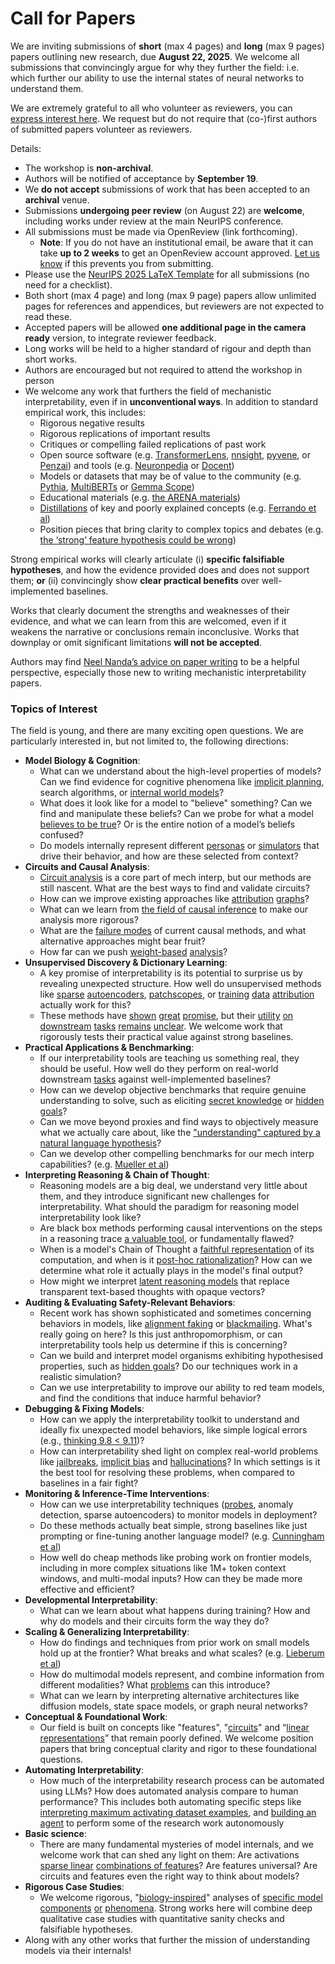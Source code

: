 # Call for Papers
We are inviting submissions of **short** (max 4 pages) and **long** (max 9 pages) papers outlining new research, due **August 22, 2025**. We welcome all submissions that convincingly argue for why they further the field: i.e. which further our ability to use the internal states of neural networks to understand them. 

We are extremely grateful to all who volunteer as reviewers, you can [express interest here](https://www.google.com/url?q=https://docs.google.com/forms/d/e/1FAIpQLSdiw1SJllzoTz_nqzDTzTOGb9DV3W_truQyh-WvYj_QGIi7Mg/viewform?usp%3Ddialog&sa=D&source=editors&ust=1753843005213906&usg=AOvVaw0CBdWivRDA7mWZGrT8DdyV). We request but do not require that (co-)first authors of submitted papers volunteer as reviewers. 

Details: 
* The workshop is **non-archival**.
* Authors will be notified of acceptance by **September 19**.
* We **do not accept** submissions of work that has been accepted to an **archival** venue.
* Submissions **undergoing peer review** (on August 22) are **welcome**, including works under review at the main NeurIPS conference.
* All submissions must be made via OpenReview (link forthcoming).
  * **Note**: If you do not have an institutional email, be aware that it can take **up to 2 weeks** to get an OpenReview account approved. [Let us know](mailto:neurips2025@mechinterpworkshop.com) if this prevents you from submitting.
* Please use the [NeurIPS 2025 LaTeX Template](https://www.google.com/url?q=https://media.neurips.cc/Conferences/NeurIPS2025/Styles.zip&sa=D&source=editors&ust=1753843005215198&usg=AOvVaw2-4sbH2G-iSxeLxmY3Mb04) for all submissions (no need for a checklist).
* Both short (max 4 page) and long (max 9 page) papers allow unlimited pages for references and appendices, but reviewers are not expected to read these.
* Accepted papers will be allowed **one additional page in the camera ready** version, to integrate reviewer feedback.
* Long works will be held to a higher standard of rigour and depth than short works.
* Authors are encouraged but not required to attend the workshop in person
* We welcome any work that furthers the field of mechanistic interpretability, even if in **unconventional ways**. In addition to standard empirical work, this includes:
  * Rigorous negative results
  * Rigorous replications of important results
  * Critiques or compelling failed replications of past work
  * Open source software (e.g. [TransformerLens](https://www.google.com/url?q=https://github.com/neelnanda-io/TransformerLens&sa=D&source=editors&ust=1753843005216294&usg=AOvVaw2s4w8vxhZWXstE67JIhUdi), [nnsight](https://www.google.com/url?q=https://github.com/ndif-team/nnsight&sa=D&source=editors&ust=1753843005216369&usg=AOvVaw0ACjhq_VVkwV3r5tumIUfe), [pyvene](https://www.google.com/url?q=https://github.com/stanfordnlp/pyvene/tree/main/pyvene/models/mlp&sa=D&source=editors&ust=1753843005216438&usg=AOvVaw1DIw6Hi1nVH2ui58TBn5jl), or [Penzai](https://www.google.com/url?q=https://github.com/google-deepmind/penzai&sa=D&source=editors&ust=1753843005216514&usg=AOvVaw0n23QgQhiYE2KNNoNO5bcE)) and tools (e.g. [Neuronpedia](https://www.google.com/url?q=http://neuronpedia.org&sa=D&source=editors&ust=1753843005216593&usg=AOvVaw1u75R8BRxT_XNOXj7aDszN) or [Docent](https://www.google.com/url?q=https://transluce.org/introducing-docent&sa=D&source=editors&ust=1753843005216673&usg=AOvVaw3-tXOf5Zth48wZaSC1ldqf))
  * Models or datasets that may be of value to the community (e.g. [Pythia](https://www.google.com/url?q=https://arxiv.org/abs/2304.01373&sa=D&source=editors&ust=1753843005216825&usg=AOvVaw2DR8L9w0KnK7zcamwIBOs-), [MultiBERTs](https://www.google.com/url?q=https://arxiv.org/abs/2106.16163&sa=D&source=editors&ust=1753843005216888&usg=AOvVaw0lRi8t3UHVHPRNfgjr3pDB) or [Gemma Scope](https://www.google.com/url?q=https://arxiv.org/abs/2408.05147&sa=D&source=editors&ust=1753843005216950&usg=AOvVaw1dKzVocRvcWygWVfofIb8M))
  * Educational materials (e.g. [the ARENA materials](https://www.google.com/url?q=https://arena3-chapter1-transformer-interp.streamlit.app/&sa=D&source=editors&ust=1753843005217101&usg=AOvVaw0bppHK_9bGAr9f24XLDiCe))
  * [Distillations](https://www.google.com/url?q=https://distill.pub/2017/research-debt/&sa=D&source=editors&ust=1753843005217202&usg=AOvVaw2iU6HMiBLobWQyUJoZSesb) of key and poorly explained concepts (e.g. [Ferrando et al](https://www.google.com/url?q=https://arxiv.org/abs/2405.00208&sa=D&source=editors&ust=1753843005217317&usg=AOvVaw3uKDWM1qmQwyLdArCMn9ZR))
  * Position pieces that bring clarity to complex topics and debates (e.g. [the ‘strong’ feature hypothesis could be wrong](https://www.google.com/url?q=https://www.alignmentforum.org/posts/tojtPCCRpKLSHBdpn/the-strong-feature-hypothesis-could-be-wrong&sa=D&source=editors&ust=1753843005217537&usg=AOvVaw3Rw378QAzRE8Hh5RYKQ0pk))

Strong empirical works will clearly articulate (i) **specific falsifiable hypotheses**, and how the evidence provided does and does not support them; **or** (ii) convincingly show **clear practical benefits** over well-implemented baselines. 

Works that clearly document the strengths and weaknesses of their evidence, and what we can learn from this are welcomed, even if it weakens the narrative or conclusions remain inconclusive. Works that downplay or omit significant limitations **will not be accepted**. 

Authors may find [Neel Nanda’s advice on paper writing](https://www.google.com/url?q=https://www.alignmentforum.org/posts/eJGptPbbFPZGLpjsp/highly-opinionated-advice-on-how-to-write-ml-papers&sa=D&source=editors&ust=1753843005218457&usg=AOvVaw3ljLala7ghHHf4Ea9mDDlf) to be a helpful perspective, especially those new to writing mechanistic interpretability papers. 
### Topics of Interest
The field is young, and there are many exciting open questions. We are particularly interested in, but not limited to, the following directions: 
* **Model Biology & Cognition**:
  * What can we understand about the high-level properties of models? Can we find evidence for cognitive phenomena like [implicit planning](https://www.google.com/url?q=https://transformer-circuits.pub/2025/attribution-graphs/biology.html%23dives-poems&sa=D&source=editors&ust=1753843005219061&usg=AOvVaw1q8jXSg33bj7T_DP2xciaf), search algorithms, or [internal world models](https://www.google.com/url?q=https://arxiv.org/abs/2210.13382&sa=D&source=editors&ust=1753843005219159&usg=AOvVaw1kzCRtb6RDhKIjYwgB-VIr)?
  * What does it look like for a model to "believe" something? Can we find and manipulate these beliefs? Can we probe for what a model [believes to be true](https://www.google.com/url?q=https://arxiv.org/abs/2310.06824&sa=D&source=editors&ust=1753843005219375&usg=AOvVaw3OXkaZU1a-cHTsEXNk37Ie)? Or is the entire notion of a model’s beliefs confused?
  * Do models internally represent different [personas](https://www.google.com/url?q=https://arxiv.org/abs/2406.12094&sa=D&source=editors&ust=1753843005219553&usg=AOvVaw2kgzQuI0V7COJ6fBefsH9K) or [simulators](https://www.google.com/url?q=https://www.nature.com/articles/s41586-023-06647-8&sa=D&source=editors&ust=1753843005219627&usg=AOvVaw3J1bi7SCOP1mLxib6htRYk) that drive their behavior, and how are these selected from context?
* **Circuits and Causal Analysis**:
  * [Circuit analysis](https://www.google.com/url?q=https://distill.pub/2020/circuits/zoom-in/&sa=D&source=editors&ust=1753843005219851&usg=AOvVaw24BEwuwU4dktXepUv-bZJa) is a core part of mech interp, but our methods are still nascent. What are the best ways to find and validate circuits?
  * How can we improve existing approaches like [attribution](https://www.google.com/url?q=https://arxiv.org/abs/2406.11944&sa=D&source=editors&ust=1753843005220091&usg=AOvVaw0Tui0NvBHKeL4e6y76uMXv) [graphs](https://www.google.com/url?q=https://transformer-circuits.pub/2025/attribution-graphs/methods.html&sa=D&source=editors&ust=1753843005220167&usg=AOvVaw2okUh67a9WVuJA48x9aeMz)?
  * What can we learn from [the field of causal inference](https://www.google.com/url?q=https://arxiv.org/abs/2407.04690&sa=D&source=editors&ust=1753843005220300&usg=AOvVaw0GfzRoOo3umOVgver7rLQs) to make our analysis more rigorous?
  * What are the [failure modes](https://www.google.com/url?q=https://arxiv.org/abs/2307.15771&sa=D&source=editors&ust=1753843005220436&usg=AOvVaw0Icr8q2PGd0OcA_sjqqq_y) of current causal methods, and what alternative approaches might bear fruit?
  * How far can we push [weight-based](https://www.google.com/url?q=https://arxiv.org/abs/2301.05217&sa=D&source=editors&ust=1753843005220615&usg=AOvVaw2uWrrSVOL4SLLJ96S95BE_) [analysis](https://www.google.com/url?q=https://arxiv.org/abs/2410.08417&sa=D&source=editors&ust=1753843005220681&usg=AOvVaw1_9ojxBDfQ4-iXkJ1qxygJ)?
* **Unsupervised Discovery & Dictionary Learning**:
  * A key promise of interpretability is its potential to surprise us by revealing unexpected structure. How well do unsupervised methods like [sparse](https://www.google.com/url?q=https://arxiv.org/abs/2103.15949&sa=D&source=editors&ust=1753843005220987&usg=AOvVaw2sVjRK40o65o2p__uWIZPB) [autoencoders](https://www.google.com/url?q=https://transformer-circuits.pub/2023/monosemantic-features&sa=D&source=editors&ust=1753843005221063&usg=AOvVaw1muV7Rrdqzn_jEIQEj2vhM), [patch](https://www.google.com/url?q=https://arxiv.org/abs/2401.06102&sa=D&source=editors&ust=1753843005221119&usg=AOvVaw00D6902muiRmjHRgNY7c2n)[scopes](https://www.google.com/url?q=https://arxiv.org/abs/2403.10949v2&sa=D&source=editors&ust=1753843005221163&usg=AOvVaw38n_ubHzH0gyyLUnGQt7vZ), or [training](https://www.google.com/url?q=https://proceedings.mlr.press/v70/koh17a?ref%3Dhttps://githubhelp.com&sa=D&source=editors&ust=1753843005221239&usg=AOvVaw0FOG_w2BCj-plhxfeU4Upd) [data](https://www.google.com/url?q=https://arxiv.org/abs/2308.03296&sa=D&source=editors&ust=1753843005221297&usg=AOvVaw3zVrFtryE6c9XQlAfJLlJw) [attribution](https://www.google.com/url?q=https://arxiv.org/abs/2205.11482&sa=D&source=editors&ust=1753843005221360&usg=AOvVaw0ImpS2wuQsWkvo_Wg-m3c-) actually work for this?
  * These methods have [shown](https://www.google.com/url?q=https://transformer-circuits.pub/2024/scaling-monosemanticity/index.html&sa=D&source=editors&ust=1753843005221513&usg=AOvVaw0FlxiI_5Wj2VJuMtrSWXNv) [great](https://www.google.com/url?q=https://transformer-circuits.pub/2025/attribution-graphs/biology.html&sa=D&source=editors&ust=1753843005221590&usg=AOvVaw3mkFclXlGWGDBb3CIv3P2c) [promise](https://www.google.com/url?q=https://arxiv.org/abs/2503.10965&sa=D&source=editors&ust=1753843005221653&usg=AOvVaw1EOjtrnI3YtCbXAvy8XfbO), but their [utility](https://www.google.com/url?q=https://arxiv.org/abs/2502.16681&sa=D&source=editors&ust=1753843005221726&usg=AOvVaw1aLZQdzFmvB9-NIjsCVoMG) [on](https://www.google.com/url?q=https://www.tilderesearch.com/blog/sieve&sa=D&source=editors&ust=1753843005221785&usg=AOvVaw35tS478HeimD28K81F8D9Y) [downstream](https://www.google.com/url?q=https://arxiv.org/abs/2501.17148&sa=D&source=editors&ust=1753843005221848&usg=AOvVaw1rB5nLgZ2cRk_KiuJYrZcA) [tasks](https://www.google.com/url?q=https://transformer-circuits.pub/2024/features-as-classifiers/index.html&sa=D&source=editors&ust=1753843005221919&usg=AOvVaw2NU3GXlBC7WHQclUY1c-Ji) [remains](https://www.google.com/url?q=https://arxiv.org/abs/2502.04382&sa=D&source=editors&ust=1753843005221980&usg=AOvVaw1YHGPDMUrxUym9f1mQZoii) [unclear](https://www.google.com/url?q=https://www.alignmentforum.org/posts/4uXCAJNuPKtKBsi28/negative-results-for-saes-on-downstream-tasks&sa=D&source=editors&ust=1753843005222066&usg=AOvVaw2XWIzc08-MW7zieg5yl8FN). We welcome work that rigorously tests their practical value against strong baselines.
* **Practical Applications & Benchmarking**:
  * If our interpretability tools are teaching us something real, they should be useful. How well do they perform on real-world downstream [tasks](https://www.google.com/url?q=https://www.lesswrong.com/posts/wGRnzCFcowRCrpX4Y/downstream-applications-as-validation-of-interpretability&sa=D&source=editors&ust=1753843005222476&usg=AOvVaw21P_uwenmiDGFNVWZw0i6Z) against well-implemented baselines?
  * How can we develop objective benchmarks that require genuine understanding to solve, such as eliciting [secret knowledge](https://www.google.com/url?q=https://arxiv.org/abs/2505.14352&sa=D&source=editors&ust=1753843005222704&usg=AOvVaw3CvkdxPRjyubd-orfJ5-AT) or [hidden goals](https://www.google.com/url?q=https://arxiv.org/abs/2503.10965&sa=D&source=editors&ust=1753843005222772&usg=AOvVaw2-hL43IbM84btU342fkvgx)?
  * Can we move beyond proxies and find ways to objectively measure what we actually care about, like the ["understanding" captured by a natural language hypothesis](https://www.google.com/url?q=https://arxiv.org/abs/2502.04382&sa=D&source=editors&ust=1753843005223000&usg=AOvVaw1gGxl4xzvFuRvKybw0bkBl)?
  * Can we develop other compelling benchmarks for our mech interp capabilities? (e.g. [Mueller et al](https://www.google.com/url?q=https://arxiv.org/abs/2504.13151&sa=D&source=editors&ust=1753843005223171&usg=AOvVaw2OVmwjqDvDYKnyC4jDZtKN))
* **Interpreting Reasoning & Chain of Thought**:
  * Reasoning models are a big deal, we understand very little about them, and they introduce significant new challenges for interpretability. What should the paradigm for reasoning model interpretability look like?
  * Are black box methods performing causal interventions on the steps in a reasoning trace [a valuable tool](https://www.google.com/url?q=https://arxiv.org/abs/2506.19143&sa=D&source=editors&ust=1753843005223648&usg=AOvVaw2dBikEbo9Cj9GbHeE3JDyk), or fundamentally flawed?
  * When is a model's Chain of Thought a [faithful representation](https://www.google.com/url?q=https://arxiv.org/abs/2305.04388&sa=D&source=editors&ust=1753843005223869&usg=AOvVaw1w30y6hFjUA8lOnWn9lFpQ) of its computation, and when is it [post-hoc rationalization](https://www.google.com/url?q=https://arxiv.org/abs/2503.08679&sa=D&source=editors&ust=1753843005223980&usg=AOvVaw3JccFM2zwEScSOp8Ns6-Bm)? How can we determine what role it actually plays in the model's final output?
  * How might we interpret [latent reasoning models](https://www.google.com/url?q=https://arxiv.org/abs/2412.06769&sa=D&source=editors&ust=1753843005224182&usg=AOvVaw0P9gr2jc32xwsrcWXYORIE) that replace transparent text-based thoughts with opaque vectors?
* **Auditing & Evaluating Safety-Relevant Behaviors**:
  * Recent work has shown sophisticated and sometimes concerning behaviors in models, like [alignment faking](https://www.google.com/url?q=https://arxiv.org/abs/2412.14093&sa=D&source=editors&ust=1753843005224519&usg=AOvVaw2-IrEM05pBDb3JV1x27E41) or [blackmailing](https://www.google.com/url?q=https://www.anthropic.com/research/agentic-misalignment&sa=D&source=editors&ust=1753843005224599&usg=AOvVaw30WbuGPKM-NyLEE7yUg4Gq). What's really going on here? Is this just anthropomorphism, or can interpretability tools help us determine if this is concerning?
  * Can we build and interpret model organisms exhibiting hypothesised properties, such as [hidden goals](https://www.google.com/url?q=https://arxiv.org/abs/2503.10965&sa=D&source=editors&ust=1753843005224893&usg=AOvVaw2sNRytuwuKvR3QLqD7zBcD)? Do our techniques work in a realistic simulation?
  * Can we use interpretability to improve our ability to red team models, and find the conditions that induce harmful behavior?
* **Debugging & Fixing Models**:
  * How can we apply the interpretability toolkit to understand and ideally fix unexpected model behaviors, like simple logical errors (e.g., [thinking 9.8 < 9.11](https://www.google.com/url?q=https://transluce.org/observability-interface&sa=D&source=editors&ust=1753843005225396&usg=AOvVaw001G8RhhPDRmB3QKBnrwqv))?
  * How can interpretability shed light on complex real-world problems like [jailbreaks](https://www.google.com/url?q=https://transformer-circuits.pub/2025/attribution-graphs/biology.html%23dives-jailbreak&sa=D&source=editors&ust=1753843005225601&usg=AOvVaw27rDlL7DzFLZyGElt1EjPC), [implicit bias](https://www.google.com/url?q=https://arxiv.org/abs/2506.10922&sa=D&source=editors&ust=1753843005225678&usg=AOvVaw2qLjb_hpFSG-uocoqE-fDW) and [hallucinations](https://www.google.com/url?q=https://arxiv.org/abs/2411.14257&sa=D&source=editors&ust=1753843005225751&usg=AOvVaw0ZrHkQus1WLjQsBY6hHvfP)? In which settings is it the best tool for resolving these problems, when compared to baselines in a fair fight?
* **Monitoring & Inference-Time Interventions**:
  * How can we use interpretability techniques ([probes](https://www.google.com/url?q=https://arxiv.org/abs/2102.12452&sa=D&source=editors&ust=1753843005226078&usg=AOvVaw2XFUqLirVqNHNcsqkOTNtm), anomaly detection, sparse autoencoders) to monitor models in deployment?
  * Do these methods actually beat simple, strong baselines like just prompting or fine-tuning another language model? (e.g. [Cunningham et al](https://www.google.com/url?q=https://alignment.anthropic.com/2025/cheap-monitors/&sa=D&source=editors&ust=1753843005226376&usg=AOvVaw3VtHTdFM838dEH4HIpDcIO))
  * How well do cheap methods like probing work on frontier models, including in more complex situations like 1M+ token context windows, and multi-modal inputs? How can they be made more effective and efficient?
* **Developmental Interpretability**:
  * What can we learn about what happens during training? How and why do models and their circuits form the way they do?
* **Scaling & Generalizing Interpretability**:
  * How do findings and techniques from prior work on small models hold up at the frontier? What breaks and what scales? (e.g. [Lieberum et al](https://www.google.com/url?q=https://arxiv.org/abs/2307.09458&sa=D&source=editors&ust=1753843005227133&usg=AOvVaw2YqUv_yo63C_bdOS3HcF7t))
  * How do multimodal models represent, and combine information from different modalities? What [problems](https://www.google.com/url?q=https://openreview.net/pdf?id%3DVUhRdZp8ke&sa=D&source=editors&ust=1753843005227320&usg=AOvVaw2V3J3WU0H_Lf2pDPo-SB9y) can this introduce?
  * What can we learn by interpreting alternative architectures like diffusion models, state space models, or graph neural networks?
* **Conceptual & Foundational Work**:
  * Our field is built on concepts like "features", "[circuits](https://www.google.com/url?q=https://distill.pub/2020/circuits/zoom-in/&sa=D&source=editors&ust=1753843005227709&usg=AOvVaw1ahxQ-agptl4j6_KA-F04G)" and “[linear representations](https://www.google.com/url?q=https://transformer-circuits.pub/2024/july-update/index.html%23linear-representations&sa=D&source=editors&ust=1753843005227810&usg=AOvVaw03k60MbF8wvFubOHQmxtMJ)” that remain poorly defined. We welcome position papers that bring conceptual clarity and rigor to these foundational questions.
* **Automating Interpretability**:
  * How much of the interpretability research process can be automated using LLMs? How does automated analysis compare to human performance? This includes both automating specific steps like [interpreting maximum activating dataset examples](https://www.google.com/url?q=https://openaipublic.blob.core.windows.net/neuron-explainer/paper/index.html&sa=D&source=editors&ust=1753843005228342&usg=AOvVaw0r-oqHnn-580bXjqJzGrTB), and [building an agent](https://www.google.com/url?q=https://arxiv.org/abs/2404.14394&sa=D&source=editors&ust=1753843005228419&usg=AOvVaw1--RLIQwsv1cAVlRySk6tp) to perform some of the research work autonomously
* **Basic science**:
  * There are many fundamental mysteries of model internals, and we welcome work that can shed any light on them: Are activations [sparse linear](https://www.google.com/url?q=https://arxiv.org/abs/1601.03764&sa=D&source=editors&ust=1753843005228750&usg=AOvVaw3KVULmcHeGZRi2ZHPup0M-) [combinations of features](https://www.google.com/url?q=https://transformer-circuits.pub/2022/toy_model/index.html&sa=D&source=editors&ust=1753843005228836&usg=AOvVaw1QZLfbDTx1FpM-FM5Dc2Oa)? Are features universal? Are circuits and features even the right way to think about models?
* **Rigorous Case Studies**:
  * We welcome rigorous, "[biology-inspired](https://www.google.com/url?q=https://distill.pub/2020/circuits/curve-circuits/&sa=D&source=editors&ust=1753843005229148&usg=AOvVaw1AddDxaWGHEPE2_hJFDaEO)" analyses of [specific model](https://www.google.com/url?q=https://arxiv.org/abs/2310.04625&sa=D&source=editors&ust=1753843005229223&usg=AOvVaw39sBO_xw4FP47XSugIejmN) [components](https://www.google.com/url?q=https://transformer-circuits.pub/2024/scaling-monosemanticity/index.html&sa=D&source=editors&ust=1753843005229300&usg=AOvVaw10pWcHyxWBZLK-F8cydlc-) [or](https://www.google.com/url?q=https://arxiv.org/abs/2305.01610&sa=D&source=editors&ust=1753843005229353&usg=AOvVaw3Vg6CfIwNR8cKZcdTeC0s6) [phenomena](https://www.google.com/url?q=https://arxiv.org/abs/2306.09346&sa=D&source=editors&ust=1753843005229427&usg=AOvVaw1RIrta8zDLNn-Gvq89mbEC). Strong works here will combine deep qualitative case studies with quantitative sanity checks and falsifiable hypotheses.
* Along with any other works that further the mission of understanding models via their internals!